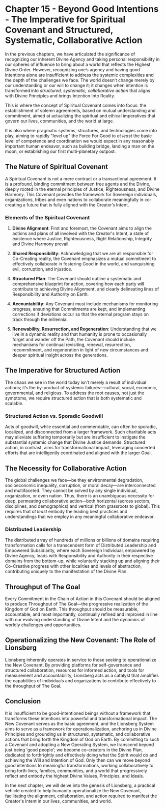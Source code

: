 # Chapter 15 - Beyond Good Intentions - The Imperative for Spiritual Covenant and Structured, Systematic, Collaborative Action

In the previous chapters, we have articulated the significance of recognizing our inherent Divine Agency and taking personal responsibility in our spheres of influence to bring about a world that reflects the Highest Divine Order. However, recognizing one’s agency and having good intentions alone are insufficient to address the systemic complexities and the depth of the challenges we face. The world doesn’t change merely by our understanding or our will to change it; it changes when intention is transformed into _structured, systematic, collaborative action_ that aligns with Divine Principles and brings Intention Into Reality.

This is where the concept of Spiritual Covenant comes into focus: the establishment of solemn agreements, based on mutual understanding and commitment, aimed at actualizing the spiritual and ethical imperatives that govern our lives, communities, and the world at large.

It is also where pragmatic systems, structures, and technologies come into play, aiming to rapidly "level up" the Force For Good to *at least* the basic level of competence and coordination we would expect in any reasonably important human endeavor, such as building bridge, landing a man on the moon, or establishing our first multi-planetary outpost. 

## The Nature of Spiritual Covenant

A Spiritual Covenant is not a mere contract or a transactional agreement. It is a profound, binding commitment between free agents and the Divine, deeply rooted in the eternal principles of Justice, Righteousness, and Divine Harmony. This Covenant provides the framework for Sovereign individuals, organizations, tribes and even nations to collaborate meaningfully in co-creating a future that is fully aligned with the Creator’s Intent.

### Elements of the Spiritual Covenant

1. **Divine Alignment**: First and foremost, the Covenant aims to align the actions and plans of all involved with the Creator's Intent, a state of existence where Justice, Righteousness, Right Relationship, Integrity and Divine Harmony prevail.
    
2. **Shared Responsibility**: Acknowledging that we are all responsible for Co-Creating reality, the Covenant emphasizes a mutual commitment to effectively collaborate in fostering Good in the world, and vanquishing evil, corruption, and injustice.
    
3. **Structured Plan**: The Covenant should outline a systematic and comprehensive blueprint for action, covering how each party will contribute to achieving Divine Alignment, and clearly delineating lines of Responsibility and Authority on Earth.
    
4. **Accountability**: Any Covenant must include mechanisms for monitoring progress, ensuring that Commitments are kept, and implementing corrections if deviations occur so that the eternal program stays on track through the millennia.
    
5. **Renewability, Resurrection, and Regeneration**: Understanding that we live in a dynamic reality and that humanity is prone to occasionally forget and wander off the Path, the Covenant should include mechanisms for continual revisiting, renewal, resurrection, recommitment, and regeneration in light of new circumstances and deeper spiritual insight across the generations.
    

## The Imperative for Structured Action

The chaos we see in the world today isn’t merely a result of individual actions; it’s the by-product of systemic failures—cultural, social, economic, governmental, and religious. To address the root causes, not just the symptoms, we require structured action that is both systematic and scalable.

### Structured Action vs. Sporadic Goodwill

Acts of goodwill, while essential and commendable, can often be sporadic, localized, and disconnected from a larger framework. Such charitable acts may alleviate suffering temporarily but are insufficient to instigate the substantial systemic change that Divine Justice demands. Structured action, in contrast, aims for transformational impact, leveraging concerted efforts that are intelligently coordinated and aligned with the larger Goal.

## The Necessity for Collaborative Action

The global challenges we face—be they environmental degradation, socioeconomic inequality, corruption, or moral decay—are interconnected and multifaceted. They cannot be solved by any single individual, organization, or even nation. Thus, there is an unambiguous necessity for deep, permeating collaborative action—both horizontal (across sectors, disciplines, and demographics) and vertical (from grassroots to global). This requires that *at least* embody the leading best practices and understandings that we employ in any meaningful collaborative endeavor. 

### Distributed Leadership

The distributed array of hundreds of millions or billions of domains requiring transformation calls for a transcendent form of Distributed Leadership and Empowered Subsidiarity, where each Sovereign Individual, empowered by Divine Agency, leads with Responsibility and Authority in their respective domains from the bottom-up, while voluntarily stacking up and aligning their Co-Creative progress with other localities and levels of abstraction, contributing uniquely to the manifestation of the Divine Plan.

## Throughput of The Goal

Every Commitment in the Chain of Action in this Covenant should be aligned to produce Throughput of The Goal—the progressive realization of the Kingdom of God on Earth. This throughput should be measurable, accountable, and most importantly, continually refined and improved in line with our evolving understanding of Divine Intent and the dynamics of worldly challenges and opportunities.

## Operationalizing the New Covenant: The Role of Lionsberg

Lionsberg inherently operates in service to those seeking to operationalize the New Covenant. By providing platforms for self-governance and structured collaboration, resources for informed action, and tools for measurement and accountability, Lionsberg acts as a catalyst that amplifies the capabilities of individuals and organizations to contribute effectively to the throughput of The Goal.

## Conclusion

It is insufficient to be good-intentioned beings without a framework that transforms these intentions into powerful and transformational impact. The New Covenant serves as the basic agreement, and the Lionsberg System aims to serve as a framework for operationalization, anchoring us in Divine Principles and grounding us in structured, systematic, and collaborative actions that bring forth the Kingdom of God on Earth. By committing to such a Covenant and adopting a New Operating System, we transcend beyond just being 'good people'; we become co-creators in the Divine Plan, dedicated to forthrightly and effectively doing what the Spirit would do and achieving the Will and Intention of God. Only then can we move beyond good intentions to meaningful transformations, working collaboratively to bring forth lives, families, communities, and a world that progressively reflect and embody the highest Divine Values, Principles, and Ideals.

In the next chapter, we will delve into the genesis of Lionsberg, a practical vehicle created to help humanity operationalize the New Covenant, facilitating the alignment, collaboration, and action required to manifest the Creator's Intent in our lives, communities, and world.